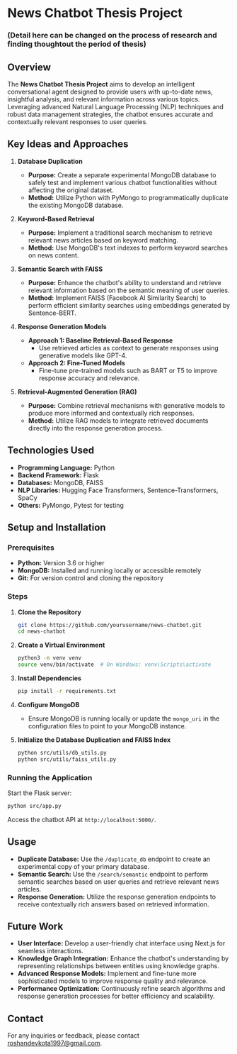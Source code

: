 

# News Chatbot Thesis Project
### (Detail here can be changed on the process of research and finding thoughtout the period of thesis)
## Overview

The **News Chatbot Thesis Project** aims to develop an intelligent conversational agent designed to provide users with up-to-date news, insightful analysis, and relevant information across various topics. Leveraging advanced Natural Language Processing (NLP) techniques and robust data management strategies, the chatbot ensures accurate and contextually relevant responses to user queries.

## Key Ideas and Approaches

1. **Database Duplication**
   - **Purpose:** Create a separate experimental MongoDB database to safely test and implement various chatbot functionalities without affecting the original dataset.
   - **Method:** Utilize Python with PyMongo to programmatically duplicate the existing MongoDB database.

2. **Keyword-Based Retrieval**
   - **Purpose:** Implement a traditional search mechanism to retrieve relevant news articles based on keyword matching.
   - **Method:** Use MongoDB's text indexes to perform keyword searches on news content.

3. **Semantic Search with FAISS**
   - **Purpose:** Enhance the chatbot's ability to understand and retrieve relevant information based on the semantic meaning of user queries.
   - **Method:** Implement FAISS (Facebook AI Similarity Search) to perform efficient similarity searches using embeddings generated by Sentence-BERT.

4. **Response Generation Models**
   - **Approach 1: Baseline Retrieval-Based Response**
     - Use retrieved articles as context to generate responses using generative models like GPT-4.
   - **Approach 2: Fine-Tuned Models**
     - Fine-tune pre-trained models such as BART or T5 to improve response accuracy and relevance.

5. **Retrieval-Augmented Generation (RAG)**
   - **Purpose:** Combine retrieval mechanisms with generative models to produce more informed and contextually rich responses.
   - **Method:** Utilize RAG models to integrate retrieved documents directly into the response generation process.

## Technologies Used

- **Programming Language:** Python
- **Backend Framework:** Flask
- **Databases:** MongoDB, FAISS
- **NLP Libraries:** Hugging Face Transformers, Sentence-Transformers, SpaCy
- **Others:** PyMongo, Pytest for testing


## Setup and Installation

### Prerequisites

- **Python:** Version 3.6 or higher
- **MongoDB:** Installed and running locally or accessible remotely
- **Git:** For version control and cloning the repository

### Steps

1. **Clone the Repository**
   ```bash
   git clone https://github.com/yourusername/news-chatbot.git
   cd news-chatbot
   ```

2. **Create a Virtual Environment**
   ```bash
   python3 -m venv venv
   source venv/bin/activate  # On Windows: venv\Scripts\activate
   ```

3. **Install Dependencies**
   ```bash
   pip install -r requirements.txt
   ```

4. **Configure MongoDB**
   - Ensure MongoDB is running locally or update the `mongo_uri` in the configuration files to point to your MongoDB instance.

5. **Initialize the Database Duplication and FAISS Index**
   ```bash
   python src/utils/db_utils.py
   python src/utils/faiss_utils.py
   ```

### Running the Application

Start the Flask server:
```bash
python src/app.py
```

Access the chatbot API at `http://localhost:5000/`.

## Usage

- **Duplicate Database:** Use the `/duplicate_db` endpoint to create an experimental copy of your primary database.
- **Semantic Search:** Use the `/search/semantic` endpoint to perform semantic searches based on user queries and retrieve relevant news articles.
- **Response Generation:** Utilize the response generation endpoints to receive contextually rich answers based on retrieved information.

## Future Work

- **User Interface:** Develop a user-friendly chat interface using Next.js for seamless interactions.
- **Knowledge Graph Integration:** Enhance the chatbot's understanding by representing relationships between entities using knowledge graphs.
- **Advanced Response Models:** Implement and fine-tune more sophisticated models to improve response quality and relevance.
- **Performance Optimization:** Continuously refine search algorithms and response generation processes for better efficiency and scalability.



## Contact

For any inquiries or feedback, please contact [roshandevkota1997@gmail.com](mailto:your.roshandevkota1997@gmail.com).

